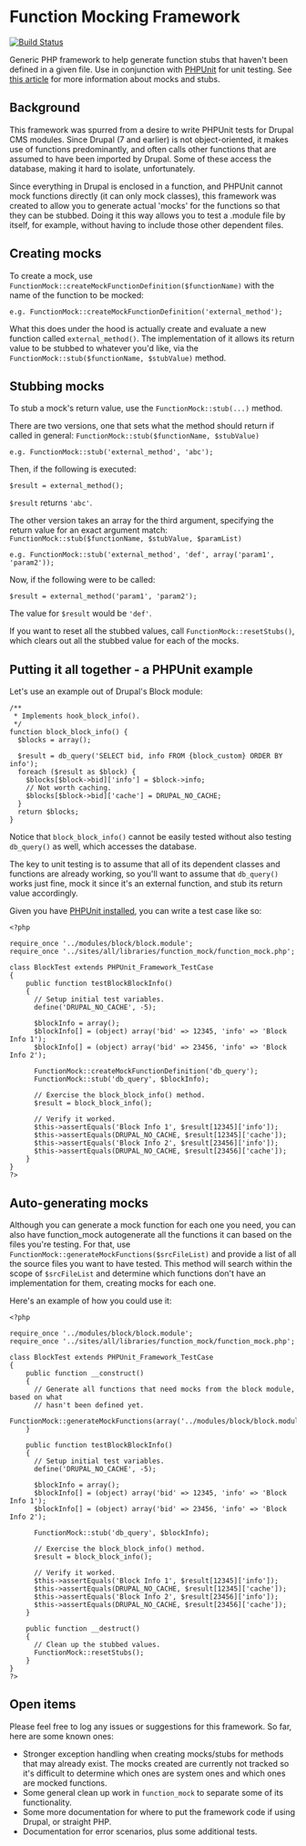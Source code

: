 # Function Mocking Framework
[![Build Status](https://travis-ci.org/myplanetdigital/function_mock.png?branch=master)](https://travis-ci.org/myplanetdigital/function_mock)

Generic PHP framework to help generate function stubs that haven't been defined in a given file. Use in conjunction with [PHPUnit](https://github.com/sebastianbergmann/phpunit/) for unit testing. See [this article](http://martinfowler.com/articles/mocksArentStubs.html) for more information about mocks and stubs.

## Background

This framework was spurred from a desire to write PHPUnit tests for Drupal CMS modules. Since Drupal (7 and earlier) is not object-oriented, it makes use of functions predominantly, and often calls other functions that are assumed to have been imported by Drupal. Some of these access the database, making it hard to isolate, unfortunately.

Since everything in Drupal is enclosed in a function, and PHPUnit cannot mock functions directly (it can only mock classes),  this framework was created to allow you to generate actual 'mocks' for the functions so that they can be stubbed. Doing it this way allows you to test a .module file by itself, for example, without having to include those other dependent files.

## Creating mocks

To create a mock, use `FunctionMock::createMockFunctionDefinition($functionName)` with the name of the function to be mocked:

    e.g. FunctionMock::createMockFunctionDefinition('external_method');

What this does under the hood is actually create and evaluate a new function called `external_method()`. The implementation of it allows its return value to be stubbed to whatever you'd like, via the `FunctionMock::stub($functionName, $stubValue)` method.

## Stubbing mocks

To stub a mock's return value, use the `FunctionMock::stub(...)` method. 

There are two versions, one that sets what the method should return if called in general: `FunctionMock::stub($functionName, $stubValue)`

    e.g. FunctionMock::stub('external_method', 'abc');

Then, if the following is executed:
    
    $result = external_method();

`$result` returns `'abc'`.
    
The other version takes an array for the third argument, specifying the return value for an exact argument match: `FunctionMock::stub($functionName, $stubValue, $paramList)`

    e.g. FunctionMock::stub('external_method', 'def', array('param1', 'param2'));

Now, if the following were to be called:
    
    $result = external_method('param1', 'param2');

The value for `$result` would be `'def'`.

If you want to reset all the stubbed values, call `FunctionMock::resetStubs()`, which clears out all the stubbed value for each of the mocks. 

## Putting it all together - a PHPUnit example 

Let's use an example out of Drupal's Block module:

    /**
     * Implements hook_block_info().
     */
    function block_block_info() {
      $blocks = array();

      $result = db_query('SELECT bid, info FROM {block_custom} ORDER BY info');
      foreach ($result as $block) {
        $blocks[$block->bid]['info'] = $block->info;
        // Not worth caching.
        $blocks[$block->bid]['cache'] = DRUPAL_NO_CACHE;
      }
      return $blocks;
    }

Notice that `block_block_info()` cannot be easily tested without also testing `db_query()` as well, which accesses the database.

The key to unit testing is to assume that all of its dependent classes and functions are already working, so you'll want to assume that `db_query()` works just fine, mock it since it's an external function, and stub its return value accordingly.

Given you have [PHPUnit installed](http://phpunit.de/manual/3.7/en/installation.html), you can write a test case like so:

    <?php

    require_once '../modules/block/block.module';
    require_once '../sites/all/libraries/function_mock/function_mock.php';

    class BlockTest extends PHPUnit_Framework_TestCase
    {
        public function testBlockBlockInfo()
        {
          // Setup initial test variables.
          define('DRUPAL_NO_CACHE', -5);

          $blockInfo = array();
          $blockInfo[] = (object) array('bid' => 12345, 'info' => 'Block Info 1');
          $blockInfo[] = (object) array('bid' => 23456, 'info' => 'Block Info 2');

          FunctionMock::createMockFunctionDefinition('db_query');
          FunctionMock::stub('db_query', $blockInfo);

          // Exercise the block_block_info() method.
          $result = block_block_info();

          // Verify it worked.
          $this->assertEquals('Block Info 1', $result[12345]['info']);
          $this->assertEquals(DRUPAL_NO_CACHE, $result[12345]['cache']);
          $this->assertEquals('Block Info 2', $result[23456]['info']);
          $this->assertEquals(DRUPAL_NO_CACHE, $result[23456]['cache']);
        }
    }
    ?>

## Auto-generating mocks

Although you can generate a mock function for each one you need, you can also have function_mock autogenerate all the functions it can based on the files you're testing. For that, use `FunctionMock::generateMockFunctions($srcFileList)` and provide a list of all the source files you want to have tested. This method will search within the scope of `$srcFileList` and determine which functions don't have an implementation for them, creating mocks for each one.

Here's an example of how you could use it:

    <?php

    require_once '../modules/block/block.module';
    require_once '../sites/all/libraries/function_mock/function_mock.php';

    class BlockTest extends PHPUnit_Framework_TestCase
    {
        public function __construct()
        {
          // Generate all functions that need mocks from the block module, based on what
          // hasn't been defined yet.
          FunctionMock::generateMockFunctions(array('../modules/block/block.module'));
        }

        public function testBlockBlockInfo()
        {
          // Setup initial test variables.
          define('DRUPAL_NO_CACHE', -5);

          $blockInfo = array();
          $blockInfo[] = (object) array('bid' => 12345, 'info' => 'Block Info 1');
          $blockInfo[] = (object) array('bid' => 23456, 'info' => 'Block Info 2');

          FunctionMock::stub('db_query', $blockInfo);

          // Exercise the block_block_info() method.
          $result = block_block_info();

          // Verify it worked.
          $this->assertEquals('Block Info 1', $result[12345]['info']);
          $this->assertEquals(DRUPAL_NO_CACHE, $result[12345]['cache']);
          $this->assertEquals('Block Info 2', $result[23456]['info']);
          $this->assertEquals(DRUPAL_NO_CACHE, $result[23456]['cache']);
        }

        public function __destruct()
        {
          // Clean up the stubbed values.
          FunctionMock::resetStubs();
        }    
    }
    ?>

## Open items

Please feel free to log any issues or suggestions for this framework. So far, here are some known ones:

* Stronger exception handling when creating mocks/stubs for methods that may already exist. The mocks created are currently not tracked so it's difficult to determine which ones are system ones and which ones are mocked functions.
* Some general clean up work in `function_mock` to separate some of its functionality.
* Some more documentation for where to put the framework code if using Drupal, or straight PHP.
* Documentation for error scenarios, plus some additional tests.